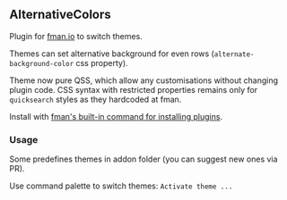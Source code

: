 ## AlternativeColors

Plugin for [fman.io](https://fman.io) to switch themes.

Themes can set alternative background for even rows (`alternate-background-color` css property).

Theme now pure QSS, which allow any customisations without changing plugin code.
CSS syntax with restricted properties remains only for `quicksearch` styles as they hardcoded at fman.

Install with [fman's built-in command for installing plugins](https://fman.io/docs/installing-plugins).

### Usage

Some predefines themes in addon folder (you can suggest new ones via PR).

Use command palette to switch themes: `Activate theme ...`
